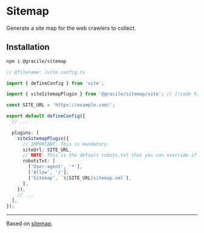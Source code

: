 # Sitemap

Generate a site map for the web crawlers to collect.

## Installation

```sh
npm i @gracile/sitemap
```

```ts twoslash
// @filename: /vite.config.ts

import { defineConfig } from 'vite';

import { viteSitemapPlugin } from '@gracile/sitemap/vite'; // [!code highlight]

const SITE_URL = 'https://example.com/';

export default defineConfig({
  // ...

  plugins: [
    viteSitemapPlugin({
      // IMPORTANT: This is mandatory.
      siteUrl: SITE_URL,
      // NOTE: This is the default robots.txt that you can override if needed.
      robotsTxt: [
        ['User-agent', '*'],
        ['Allow', '/'],
        ['Sitemap', `${SITE_URL}sitemap.xml`],
      ],
    }),
    // ...
  ],
});
```

---

Based on [sitemap](https://github.com/ekalinin/sitemap.js).
